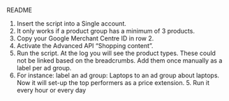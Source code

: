 README
<ol>
  <li>Insert the script into a Single account.</li>
    <li>It only works if a product group has a minimum of 3 products.</li>
  <li>Copy your Google Merchant Centre ID in row 2.</li>
  <li>Activate the Advanced API “Shopping content”.</li>
  <li>Run the script. At the log you will see the product types. These could not be linked
based on the breadcrumbs. Add them once manually as a label per ad group.</li>
    <li>For instance: label an ad group: Laptops to an ad group about laptops. Now it
will set-up the top performers as a price extension. 5. Run it every hour or every day</li>
</ol>

